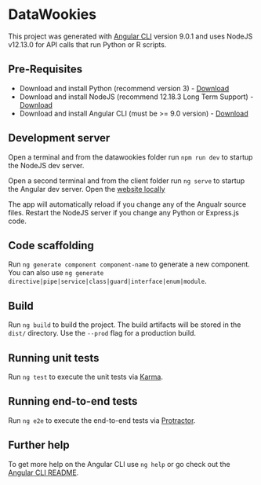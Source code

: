 # DataWookies

This project was generated with [Angular CLI](https://github.com/angular/angular-cli) version 9.0.1 and uses NodeJS v12.13.0 for API calls that run Python or R scripts. 

## Pre-Requisites

- Download and install Python (recommend version 3) - [Download](https://www.python.org/downloads/)
- Download and install NodeJS (recommend 12.18.3 Long Term Support) - [Download](https://nodejs.org/en/download/)
- Download and install Angular CLI (must be >= 9.0 version) - [Download](https://cli.angular.io/)

## Development server
Open a terminal and from the datawookies folder run `npm run dev` to startup the NodeJS dev server.

Open a second terminal and from the client folder run `ng serve` to startup the Angular dev server. Open the [website locally](http://localhost:4200/)

The app will automatically reload if you change any of the Angualr source files.  Restart the NodeJS server if you change any Python or Express.js code.

## Code scaffolding

Run `ng generate component component-name` to generate a new component. You can also use `ng generate directive|pipe|service|class|guard|interface|enum|module`.

## Build

Run `ng build` to build the project. The build artifacts will be stored in the `dist/` directory. Use the `--prod` flag for a production build.

## Running unit tests

Run `ng test` to execute the unit tests via [Karma](https://karma-runner.github.io).

## Running end-to-end tests

Run `ng e2e` to execute the end-to-end tests via [Protractor](http://www.protractortest.org/).

## Further help

To get more help on the Angular CLI use `ng help` or go check out the [Angular CLI README](https://github.com/angular/angular-cli/blob/master/README.md).
